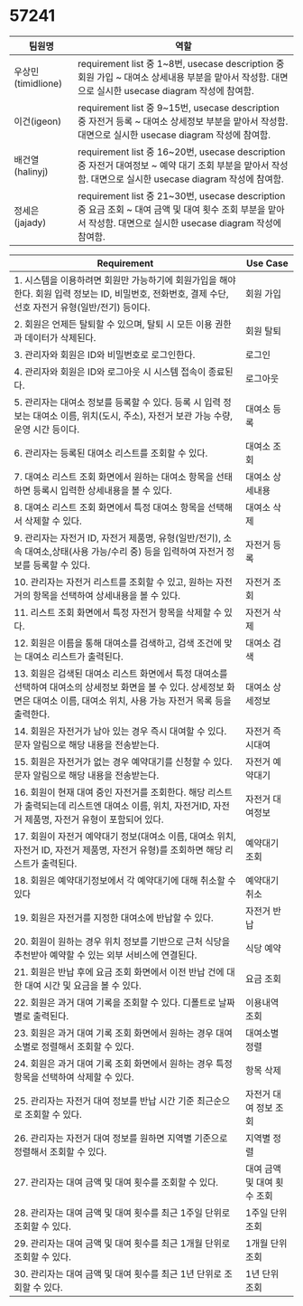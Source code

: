 # 57241

| 팀원명             | 역할                                                                                                                                                             |
| ------------------ | ---------------------------------------------------------------------------------------------------------------------------------------------------------------- |
| 우상민(timidlione) | requirement list 중 1~8번, usecase description 중 회원 가입 ~ 대여소 상세내용 부분을 맡아서 작성함. 대면으로 실시한 usecase diagram 작성에 참여함.               |
| 이건(igeon)        | requirement list 중 9~15번, usecase description 중 자전거 등록 ~ 대여소 상세정보 부분을 맡아서 작성함. 대면으로 실시한 usecase diagram 작성에 참여함.            |
| 배건열(halinyj)    | requirement list 중 16~20번, usecase description 중 자전거 대여정보 ~ 예약 대기 조회 부분을 맡아서 작성함. 대면으로 실시한 usecase diagram 작성에 참여함.        |
| 정세은(jajady)     | requirement list 중 21~30번, usecase description 중 요금 조회 ~ 대여 금액 및 대여 횟수 조회 부분을 맡아서 작성함. 대면으로 실시한 usecase diagram 작성에 참여함. |

| Requirement                                                                                                                                                                         | Use Case                    |
| ----------------------------------------------------------------------------------------------------------------------------------------------------------------------------------- | --------------------------- |
| 1. 시스템을 이용하려면 회원만 가능하기에 회원가입을 해야 한다. 회원 입력 정보는 ID, 비밀번호, 전화번호, 결제 수단, 선호 자전거 유형(일반/전기) 등이다.                              | 회원 가입                   |
| 2. 회원은 언제든 탈퇴할 수 있으며, 탈퇴 시 모든 이용 권한과 데이터가 삭제된다.                                                                                                      | 회원 탈퇴                   |
| 3. 관리자와 회원은 ID와 비밀번호로 로그인한다.                                                                                                                                      | 로그인                      |
| 4. 관리자와 회원은 ID와 로그아웃 시 시스템 접속이 종료된다.                                                                                                                         | 로그아웃                    |
| 5. 관리자는 대여소 정보를 등록할 수 있다. 등록 시 입력 정보는 대여소 이름, 위치(도시, 주소), 자전거 보관 가능 수량, 운영 시간 등이다.                                               | 대여소 등록                 |
| 6. 관리자는 등록된 대여소 리스트를 조회할 수 있다.                                                                                                                                  | 대여소 조회                 |
| 7. 대여소 리스트 조회 화면에서 원하는 대여소 항목을 선태하면 등록시 입력한 상세내용을 볼 수 있다.                                                                                   | 대여소 상세내용             |
| 8. 대여소 리스트 조회 화면에서 특정 대여소 항목을 선택해서 삭제할 수 있다.                                                                                                          | 대여소 삭제                 |
| 9. 관리자는 자전거 ID, 자전거 제품명, 유형(일반/전기), 소속 대여소,상태(사용 가능/수리 중) 등을 입력하여 자전거 정보를 등록할 수 있다.                                              | 자전거 등록                 |
| 10. 관리자는 자전거 리스트를 조회할 수 있고, 원하는 자전거의 항목을 선택하여 상세내용을 볼 수 있다.                                                                                 | 자전거 조회                 |
| 11. 리스트 조회 화면에서 특정 자전거 항목을 삭제할 수 있다.                                                                                                                         | 자전거 삭제                 |
| 12. 회원은 이름을 통해 대여소를 검색하고, 검색 조건에 맞는 대여소 리스트가 출력된다.                                                                                                | 대여소 검색                 |
| 13. 회원은 검색된 대여소 리스트 화면에서 특정 대여소를 선택하여 대여소의 상세정보 화면을 볼 수 있다. 상세정보 화면은 대여소 이름, 대여소 위치, 사용 가능 자전거 목록 등을 출력한다. | 대여소 상세정보             |
| 14. 회원은 자전거가 남아 있는 경우 즉시 대여할 수 있다. 문자 알림으로 해당 내용을 전송받는다.                                                                                       | 자전거 즉시대여             |
| 15. 회원은 자전거가 없는 경우 예약대기를 신청할 수 있다. 문자 알림으로 해당 내용을 전송받는다.                                                                                      | 자전거 예약대기             |
| 16. 회원이 현재 대여 중인 자전거를 조회한다. 해당 리스트가 출력되는데 리스트엔 대여소 이름, 위치, 자전거ID, 자전거 제품명, 자전거 유형이 포함되어 있다.                             | 자전거 대여정보             |
| 17. 회원이 자전거 예약대기 정보(대여소 이름, 대여소 위치, 자전거 ID, 자전거 제품명, 자전거 유형)를 조회하면 해당 리스트가 출력된다.                                                 | 예약대기 조회               |
| 18. 회원은 예약대기정보에서 각 예약대기에 대해 취소할 수 있다                                                                                                                       | 예약대기 취소               |
| 19. 회원은 자전거를 지정한 대여소에 반납할 수 있다.                                                                                                                                 | 자전거 반납                 |
| 20. 회원이 원하는 경우 위치 정보를 기반으로 근처 식당을 추천받아 예약할 수 있는 외부 서비스에 연결된다.                                                                             | 식당 예약                   |
| 21. 회원은 반납 후에 요금 조회 화면에서 이전 반납 건에 대한 대여 시간 및 요금을 볼 수 있다.                                                                                         | 요금 조회                   |
| 22. 회원은 과거 대여 기록을 조회할 수 있다. 디폴트로 날짜별로 출력된다.                                                                                                             | 이용내역 조회               |
| 23. 회원은 과거 대여 기록 조회 화면에서 원하는 경우 대여소별로 정렬해서 조회할 수 있다.                                                                                             | 대여소별 정렬               |
| 24. 회원은 과거 대여 기록 조회 화면에서 원하는 경우 특정 항목을 선택하여 삭제할 수 있다.                                                                                            | 항목 삭제                   |
| 25. 관리자는 자전거 대여 정보를 반납 시간 기준 최근순으로 조회할 수 있다.                                                                                                           | 자전거 대여 정보 조회       |
| 26. 관리자는 자전거 대여 정보를 원하면 지역별 기준으로 정렬해서 조회할 수 있다.                                                                                                     | 지역별 정렬                 |
| 27. 관리자는 대여 금액 및 대여 횟수를 조회할 수 있다.                                                                                                                               | 대여 금액 및 대여 횟수 조회 |
| 28. 관리자는 대여 금액 및 대여 횟수를 최근 1주일 단위로 조회할 수 있다.                                                                                                             | 1주일 단위 조회             |
| 29. 관리자는 대여 금액 및 대여 횟수를 최근 1개월 단위로 조회할 수 있다.                                                                                                             | 1개월 단위 조회             |
| 30. 관리자는 대여 금액 및 대여 횟수를 최근 1년 단위로 조회할 수 있다.                                                                                                               | 1년 단위 조회               |
